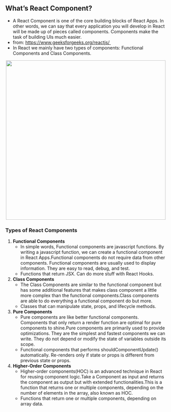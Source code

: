 ## What’s React Component?
  - A React Component is one of the core building blocks of React Apps. In other words, we can say that every application you will develop in React will be made up of pieces called components. Components make the task of building UIs much easier.
  - from: https://www.geeksforgeeks.org/reactjs/ 
  - In React we mainly have two types of components: Functional Components and Class Components.
  
<p align="center">
<img src="https://miro.medium.com/max/600/1*3bRc_w8bvE7zbuxISQUukQ.png" width="500px"  ></p>
 
 ### Types of React Components 
 1. **Functional Components**
    - In simple words, Functional components are javascript functions. By writing a javascript function, we can create a functional component in React Apps.Functional components do not require data from other components. Functional components are usually used to display information. They are easy to read, debug, and test.
    - Functions that return JSX. Can do more stuff with React Hooks.
 2. **Class Components**
    - The Class Components are similar to the functional component but has some additional features that makes class component a little more complex than the functional components.Class components are able to do everything a functional component do but more.
    - Classes that can manipulate state, props, and lifecycle methods.
 3. **Pure Components**
    - Pure components are like better functional components. Components that only return a render function are optimal for pure components to shine.Pure components are primarily used to provide optimizations. They are the simplest and fastest components we can write. They do not depend or modify the state of variables outside its scope.
    - Functional components that performs shouldComponentUpdate() automatically. Re-renders only if state or props is different from previous state or props.
 4. **Higher-Order Components**
    - Higher-order components(HOC) is an advanced technique in React for reusing component logic.Take a Component as input and returns the component as output but with extended functionalities.This is a function that returns one or multiple components, depending on the number of elements in the array, also known as HOC.
    - Functions that return one or multiple components, depending on array data.

